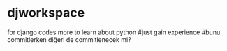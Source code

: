 # djworkspace
for django codes
more to learn about python
#just gain experience
#bunu commitlerken diğeri de commitlenecek mi?
